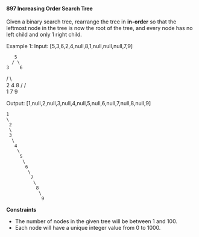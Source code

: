 #### 897 Increasing Order Search Tree

Given a binary search tree, rearrange the tree in **in-order** so that the leftmost node in the tree is now the root of the tree, and every node has no left child and only 1 right child.

Example 1:
Input: [5,3,6,2,4,null,8,1,null,null,null,7,9]

       5
      / \
    3    6

/ \ \
 2 4 8
/ / \
1 7 9

Output: [1,null,2,null,3,null,4,null,5,null,6,null,7,null,8,null,9]

    1
    \
     2
     \
     3
      \
       4
        \
         5
          \
           6
            \
             7
              \
               8
                \
                 9

**Constraints**

- The number of nodes in the given tree will be between 1 and 100.
- Each node will have a unique integer value from 0 to 1000.
